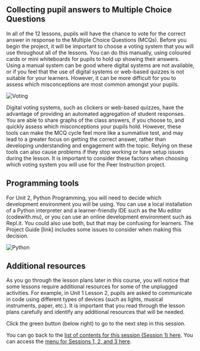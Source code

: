 ## Collecting pupil answers to Multiple Choice Questions

In all of the 12 lessons, pupils will have the chance to vote for the correct answer in response to the Multiple Choice Questions (MCQs). Before you begin the project, it will be important to choose a voting system that you will use throughout all of the lessons. You can do this manually, using coloured cards or mini whiteboards for pupils to hold up showing their answers. Using a manual system can be good where digital systems are not available, or if you feel that the use of digital systems or web-based quizzes is not suitable for your learners. However, it can be more difficult for you to assess which misconceptions are most common amongst your pupils. 

![Voting](images/gbic-peer-instruction-2-PIVoting.png)

Digital voting systems, such as clickers or web-based quizzes, have the advantage of providing an automated aggregation of student responses. You are able to share graphs of the class answers, if you choose to, and quickly assess which misconceptions your pupils hold. However, these tools can make the MCQ cycle feel more like a summative test, and may lead to a greater focus on getting the correct answer, rather than developing understanding and engagement with the topic. Relying on these tools can also cause problems if they stop working or have setup issues during the lesson. It is important to consider these factors when choosing which voting system you will use for the Peer Instruction project.

## Programming tools

For Unit 2, Python Programming, you will need to decide which development environment you will be using. You can use a local installation of a Python interpreter and a learner-friendly IDE such as the Mu editor (codewith.mu), or you can use an online development environment such as Repl.it. You could also use both, but that may be confusing for learners. The Project Guide [link] includes some issues to consider when making this decision.

![Python](images/gbic-peer-instruction-2-MuEditor.png)

## Additional resources

As you go through the lesson plans later in this course, you will notice that some lessons require additional resources for some of the unplugged activities. For example, in Unit 1 Lesson 2, pupils are asked to communicate in code using different types of devices (such as lights, musical instruments, paper, etc.). It is important that you read through the lesson plans carefully and identify any additional resources that will be needed.
 
Click the green button (below right) to go to the next step in this session.
 
You can go back to the [list of contents for this session (Session 1) here](https://projects.raspberrypi.org/en/projects/).
You can access the [menu for Sessions 1, 2, and 3 here](https://projects.raspberrypi.org/en/).
